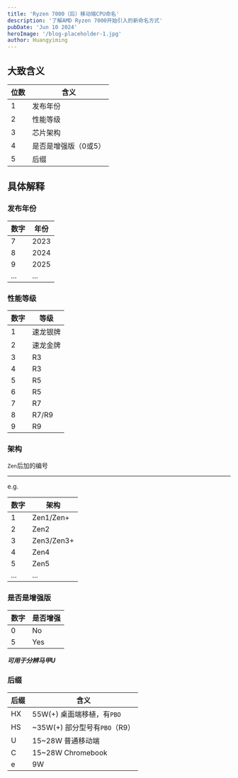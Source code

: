 ```yaml
---
title: 'Ryzen 7000（后）移动端CPU命名'
description: '了解AMD Ryzen 7000开始引入的新命名方式'
pubDate: 'Jun 10 2024'
heroImage: '/blog-placeholder-1.jpg'
author: Huangyiming
---
```


## 大致含义

|位数|含义|
|----|----|
|1|发布年份|
|2|性能等级|
|3|芯片架构|
|4|是否是增强版（0或5）|
|5|后缀|

## 具体解释

### 发布年份

|数字|年份|
|----|----|
|7|2023|
|8|2024|
|9|2025|
|...|...|

### 性能等级

|数字|等级|
|----|----|
|1|速龙银牌|
|2|速龙金牌|
|3|R3|
|4|R3|
|5|R5|
|6|R5|
|7|R7|
|8|R7/R9|
|9|R9|

### 架构

`Zen`后加的编号

---

e.g.

|数字|架构|
|----|----|
|1|Zen1/Zen+|
|2|Zen2|
|3|Zen3/Zen3+|
|4|Zen4|
|5|Zen5|
|...|...|

### 是否是增强版

|数字|是否增强|
|----|--------|
|0|No|
|5|Yes|

***可用于分辨马甲U***

### 后缀

|后缀|含义|
|----|----|
|HX|55W(+) 桌面端移植，有`PBO`|
|HS|~35W(+) 部分型号有`PBO`（R9）|
|U|15~28W 普通移动端|
|C|15~28W Chromebook|
|e|9W|
